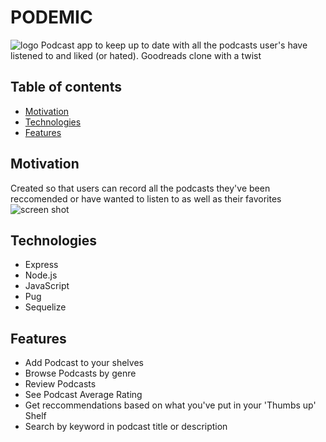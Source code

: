 # PODEMIC
![logo](https://github.com/posidest/Podemic/blob/main/public/Images/logo.png?raw=true)
  Podcast app to keep up to date with all the podcasts user's have listened to and liked (or hated). Goodreads clone with a twist
  ## Table of contents
* [Motivation](#motivation)
* [Technologies](#technologies)
* [Features](#features)
 ## Motivation
  Created so that users can record all the podcasts they've been reccomended or have wanted to listen to as well as their favorites
  ![screen shot](https://github.com/posidest/Podemic/blob/main/Images/LoginScreenShot2.png?raw=true)
 ## Technologies
  * Express
  * Node.js
  * JavaScript
  * Pug
  * Sequelize
 ## Features
  * Add Podcast to your shelves
  * Browse Podcasts by genre
  * Review Podcasts
  * See Podcast Average Rating
  * Get reccommendations based on what you've put in your 'Thumbs up' Shelf
  * Search by keyword in podcast title or description
